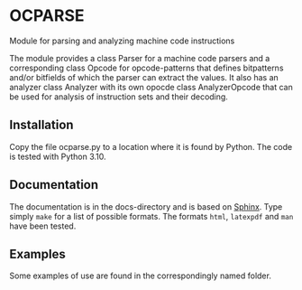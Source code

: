 # OCPARSE 

Module for parsing and analyzing machine code instructions

The module provides a class Parser for a machine code parsers and a corresponding class Opcode for opcode-patterns that defines bitpatterns and/or bitfields of which the parser can extract the values. It also has an analyzer class Analyzer with its own opocde class AnalyzerOpcode that can be used for analysis of instruction sets and their decoding.

## Installation 
Copy the file ocparse.py to a location where it is found by Python. The code is tested with Python 3.10.

## Documentation 
The documentation is in the docs-directory and is based on [Sphinx](https://www.sphinx-doc.org/en/master/#). Type simply `make` for a list of possible formats. The formats `html`, `latexpdf` and `man` have been tested.

## Examples 
Some examples of use are found in the correspondingly named folder.
